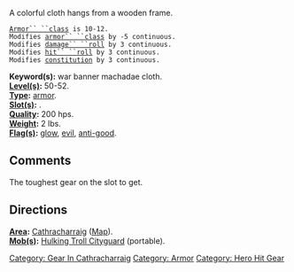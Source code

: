 A colorful cloth hangs from a wooden frame.

[`Armor`` ``class`](Armor_Values.md "wikilink")` is 10-12.`  
`Modifies `[`armor`` ``class`](Armor_Class.md "wikilink")` by -5 continuous.`  
`Modifies `[`damage`` ``roll`](Damage_Roll.md "wikilink")` by 3 continuous.`  
`Modifies `[`hit`` ``roll`](Hit_Roll.md "wikilink")` by 3 continuous.`  
`Modifies `[`constitution`](Constitution.md "wikilink")` by 3 continuous.`

**Keyword(s):** war banner machadae cloth.  
**[Level(s)](Object_Level.md "wikilink"):** 50-52.  
**[Type](:Category:_Object_Types.md "wikilink"):**
[armor](:Category:_Armor.md "wikilink").  
**[Slot(s)](Object_Slots.md "wikilink"):** <worn about body>.  
**[Quality](Object_Quality.md "wikilink"):** 200 hps.  
**[Weight](Object_Weight.md "wikilink"):** 2 lbs.  
**[Flag(s)](:Category:_Object_Flags.md "wikilink"):**
[glow](Glow_Flag.md "wikilink"), [evil](Evil_Flag.md "wikilink"),
[anti-good](Anti-Good_Flag.md "wikilink").  

## Comments

The toughest gear on the slot to get.

## Directions

**[Area](:Category:_Areas.md "wikilink"):**
[Cathracharraig](:Category:_Cathracharraig.md "wikilink")
([Map](Cathracharraig_Map.md "wikilink")).  
**[Mob(s)](:Category:_Mobs.md "wikilink"):** [Hulking Troll
Cityguard](Hulking_Troll_Cityguard "wikilink") (portable).  

[Category: Gear In
Cathracharraig](Category:_Gear_In_Cathracharraig "wikilink") [Category:
Armor](Category:_Armor "wikilink") [Category: Hero Hit
Gear](Category:_Hero_Hit_Gear "wikilink")
